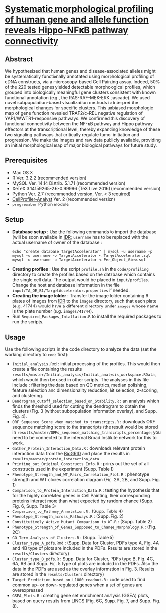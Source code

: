 # [Systematic morphological profiling of human gene and allele function reveals Hippo-NF𝛋B pathway connectivity](http://biorxiv.org/content/early/2016/12/08/092403.full.pdf+html) #

## Abstract ##
We hypothesized that human genes and disease-associated alleles might be systematically functionally annotated using morphological profiling of cDNA constructs, via a microscopy-based Cell Painting assay. Indeed, 50% of the 220 tested genes yielded detectable morphological profiles, which grouped into biologically meaningful gene clusters consistent with known functional annotation (e.g., the RAS-RAF-MEK-ERK cascade). We used novel subpopulation-based visualization methods to interpret the morphological changes for specific clusters. This unbiased morphologic map of gene function revealed TRAF2/c-REL negative regulation of YAP1/WWTR1-responsive pathways. We confirmed this discovery of functional connectivity between the NF-𝛋B pathway and Hippo pathway effectors at the transcriptional level, thereby expanding knowledge of these two signaling pathways that critically regulate tumor initiation and progression. We make the images and raw data publicly available, providing an initial morphological map of major biological pathways for future study.

## Prerequisites ##
* Mac OS X
* R Ver. 3.2.2 (recommended version)
* MySQL Ver. 14.14 Distrib. 5.1.71 (recommended version)
* XeTeX 3.14159265-2.6-0.99996 (TeX Live 2016) (recommended version)
* Python Ver. 2.7 (recommended version, Ver. < 3 required)
* [CellProfiler-Analyst](https://github.com/CellProfiler/CellProfiler-Analyst) Ver. 2 (recommended version)
* `progressbar` Python module  

## Setup ##
* **Database setup** : Use the following commands to import the database (will be soon available in [IDR](http://idr-demo.openmicroscopy.org); `username` has to be replaced with the actual username of owner of the database :
	```
	echo "create database TargetAccelerator" | mysql -u username -p
	mysql -u username -p TargetAccelerator < TargetAccelerator.sql
	mysql -u username -p TargetAccelerator < Per_Object_View.sql
	```
* **Creating profiles** : Use the script `profile.sh` in the `code/profiling` directory to create the profiles based on the database which contains the single cell data. The output would be placed in `input/profiles`. Change the host and database information in the file `input/TA_OE_B1/TargetAccelerator.properties` if needed.
* **Creating the image folder** : Transfer the image folder containing 6 plates of images from [IDR](http://idr-demo.openmicroscopy.org) to the `images` directory, such that each plate (e.g. 41744) would have a different directory under `images` whose name is the plate number (e.g. `images/41744`).  
* Run `Required_Packages_Intallation.R` to install the required packages to run the scripts.

## Usage ##
Use the following scripts in the code directory to analyze the data (set the working directory to `code` first):

* `Initial_analysis.Rmd` : initial processing of the profiles. This would then create a file containing the results `results/master/Initial_analysis/Initial_analysis_workspace.RData`, which would then be used in other scripts. The analyses in this file include : filtering the data based on QC metrics, median polishing, feature selection and dimensionality reduction, hit selection, z-scoring, and clustering. 
* `Dendrogram_cutoff_selection_based_on_Stability.R` : an analysis which finds the threshold used for cutting the dendrogram to obtain the clusters (Fig. 3 (without subpopulation information overlay), and Supp. Fig. 4). 
* `ORF_Sequence_Score_when_matched_to_transcripts.R` : downloads ORF sequence matching score to the transcripts (the result would be stored in `results/master/ORFs_sequence_matching_transcripts_percentage`; you need to be connected to the internal Broad Institute network for this to work.  
* `Gather_Protein_Interaction_Data.R` : downloads relevant protein interaction data from the [BioGRID](https://thebiogrid.org) and place the results in `results/master/protein_interaction_data`. 
* `Printing_out_Original_Constructs_Info.R` : prints out the set of all constructs used in the experiment (Supp. Table 1)
* `Phenotype_Strength_and_WT_Pairs_Correlation_Plot.R` : phenotype strength and WT clones correlation diagram (Fig. 2A, 2B, and Supp. Fig. 1)
* `Comparison_to_Protein_Interaction_Data.R` : testing the hypothesis that for the highly correlated genes in Cell Painting, their corresponding proteins interact more than what expected by random chance (Supp. Fig. 6, Supp. Table 3)
* `Comparison_to_Pathway_Annotation.R` : (Supp. Table 4)
* `Phenotype_Strength_across_Pathways.R` : (Supp. Fig. 2)
* `Constitutively_Active_Mutant_Comparison_to_WT.R` : (Supp. Table 2)
* `Phenotype_Strength_of_Genes_Supposed_to_Change_Morphology.R` : (Fig. 2C)
* `GO_Term_Analysis_of_Clusters.R` : (Supp. Table 5)
* `Cluster_type_A_pdfs.Rmd` : (Supp. Data for Cluster, PDFs type A, Fig. 4A and 4B type of plots are included in the PDFs. Results are stored in the `results/Clusters` directory)
* `Cluster_type_B_pdfs.R` : Supp. Data for Cluster, PDFs type B, Fig. 4C, 6A, 6B and Supp. Fig. 5 type of plots are included in the PDFs. Also the data in the PDFs are used as the overlay information in Fig. 3. Results are stored in the `results/Clusters` directory)
* `Target_Prediction_based_on_L1000_readout.R` : code used to find common up- or down-regulated genes when a set of genes are overexpressed 
* `GSEA_Plots.R` : creating gene set enrichment analysis (GSEA) plots, based on query results from LINCS (Fig. 6C, Supp. Fig. 7, and Supp. Fig. 8). 



